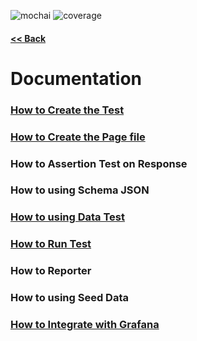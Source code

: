 ![mochai](https://img.shields.io/badge/AT--API-Mochai-yellow.svg) ![coverage](https://img.shields.io/badge/coverage-100%25-brightgreen.svg)

#### [<< Back](../../../)

# Documentation

### [How to Create the Test](create_the_test.md)

### [How to Create the Page file](create_the_page.md)

### How to Assertion Test on Response

### How to using Schema JSON

### [How to using Data Test](create_the_data.md)

### [How to Run Test](../../../)

### How to Reporter

### How to using Seed Data

### [How to Integrate with Grafana](integrate_grafana.md)
